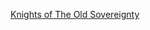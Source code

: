 [Knights of The Old Sovereignty](http://www.planetsidestats.net/outfits.php?world_id=15&outfit_id=16619)
